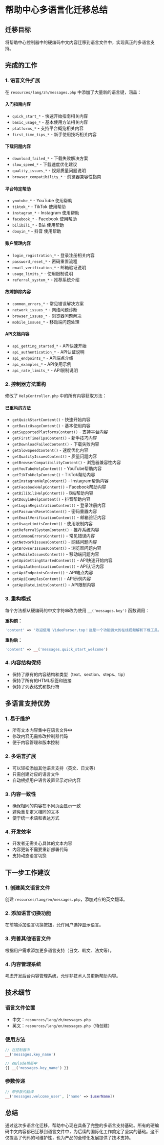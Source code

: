 # 帮助中心多语言化迁移总结

## 迁移目标
将帮助中心控制器中的硬编码中文内容迁移到语言文件中，实现真正的多语言支持。

## 完成的工作

### 1. 语言文件扩展
在 `resources/lang/zh/messages.php` 中添加了大量新的语言键，涵盖：

#### 入门指南内容
- `quick_start_*` - 快速开始指南相关内容
- `basic_usage_*` - 基本使用方法相关内容
- `platforms_*` - 支持平台概览相关内容
- `first_time_tips_*` - 新手使用技巧相关内容

#### 下载问题内容
- `download_failed_*` - 下载失败解决方案
- `slow_speed_*` - 下载速度优化建议
- `quality_issues_*` - 视频质量问题说明
- `browser_compatibility_*` - 浏览器兼容性指南

#### 平台特定帮助
- `youtube_*` - YouTube 使用帮助
- `tiktok_*` - TikTok 使用帮助
- `instagram_*` - Instagram 使用帮助
- `facebook_*` - Facebook 使用帮助
- `bilibili_*` - B站 使用帮助
- `douyin_*` - 抖音 使用帮助

#### 账户管理内容
- `login_registration_*` - 登录注册相关内容
- `password_reset_*` - 密码重置流程
- `email_verification_*` - 邮箱验证说明
- `usage_limits_*` - 使用限制说明
- `referral_system_*` - 推荐系统介绍

#### 故障排除内容
- `common_errors_*` - 常见错误解决方案
- `network_issues_*` - 网络问题诊断
- `browser_issues_*` - 浏览器问题解决
- `mobile_issues_*` - 移动端问题处理

#### API文档内容
- `api_getting_started_*` - API快速开始
- `api_authentication_*` - API认证说明
- `api_endpoints_*` - API端点介绍
- `api_examples_*` - API使用示例
- `api_rate_limits_*` - API限制说明

### 2. 控制器方法重构
修改了 `HelpController.php` 中的所有内容获取方法：

#### 已重构的方法
- `getQuickStartContent()` - 快速开始内容
- `getBasicUsageContent()` - 基本使用内容
- `getSupportedPlatformsContent()` - 支持平台内容
- `getFirstTimeTipsContent()` - 新手技巧内容
- `getDownloadFailedContent()` - 下载失败内容
- `getSlowSpeedContent()` - 速度优化内容
- `getQualityIssuesContent()` - 质量问题内容
- `getBrowserCompatibilityContent()` - 浏览器兼容性内容
- `getYouTubeHelpContent()` - YouTube帮助内容
- `getTikTokHelpContent()` - TikTok帮助内容
- `getInstagramHelpContent()` - Instagram帮助内容
- `getFacebookHelpContent()` - Facebook帮助内容
- `getBilibiliHelpContent()` - B站帮助内容
- `getDouyinHelpContent()` - 抖音帮助内容
- `getLoginRegistrationContent()` - 登录注册内容
- `getPasswordResetContent()` - 密码重置内容
- `getEmailVerificationContent()` - 邮箱验证内容
- `getUsageLimitsContent()` - 使用限制内容
- `getReferralSystemContent()` - 推荐系统内容
- `getCommonErrorsContent()` - 常见错误内容
- `getNetworkIssuesContent()` - 网络问题内容
- `getBrowserIssuesContent()` - 浏览器问题内容
- `getMobileIssuesContent()` - 移动端问题内容
- `getApiGettingStartedContent()` - API快速开始内容
- `getApiAuthenticationContent()` - API认证内容
- `getApiEndpointsContent()` - API端点内容
- `getApiExamplesContent()` - API示例内容
- `getApiRateLimitsContent()` - API限制内容

### 3. 重构模式
每个方法都从硬编码的中文字符串改为使用 `__('messages.key')` 函数调用：

**重构前：**
```php
'content' => '欢迎使用 VideoParser.top！这是一个功能强大的在线视频解析下载工具。'
```

**重构后：**
```php
'content' => __('messages.quick_start_welcome')
```

### 4. 内容结构保持
- 保持了原有的内容结构和类型（text、section、steps、tip）
- 保持了所有的HTML标签和链接
- 保持了列表格式和换行符

## 多语言支持优势

### 1. 易于维护
- 所有文本内容集中在语言文件中
- 修改内容无需修改控制器代码
- 便于内容管理和版本控制

### 2. 多语言扩展
- 可以轻松添加其他语言支持（英文、日文等）
- 只需创建对应的语言文件
- 自动根据用户语言设置显示对应内容

### 3. 内容一致性
- 确保相同的内容在不同页面显示一致
- 避免重复定义相同的文本
- 便于统一术语和表达方式

### 4. 开发效率
- 开发者无需关心具体的文本内容
- 内容更新不需要重新部署代码
- 支持动态语言切换

## 下一步工作建议

### 1. 创建英文语言文件
创建 `resources/lang/en/messages.php`，添加对应的英文翻译。

### 2. 添加语言切换功能
在前端添加语言切换按钮，允许用户选择显示语言。

### 3. 完善其他语言文件
根据用户需求添加更多语言支持（日文、韩文、法文等）。

### 4. 内容管理系统
考虑开发后台内容管理系统，允许非技术人员更新帮助内容。

## 技术细节

### 语言文件位置
- 中文：`resources/lang/zh/messages.php`
- 英文：`resources/lang/en/messages.php`（待创建）

### 使用方法
```php
// 在控制器中
__('messages.key_name')

// 在Blade模板中
{{ __('messages.key_name') }}
```

### 参数传递
```php
// 带参数的翻译
__('messages.welcome_user', ['name' => $userName])
```

## 总结
通过这次多语言化迁移，帮助中心现在具备了完整的多语言支持基础。所有的硬编码中文内容都已迁移到语言文件中，为后续的国际化工作奠定了坚实的基础。这不仅提高了代码的可维护性，也为产品的全球化发展提供了技术支持。